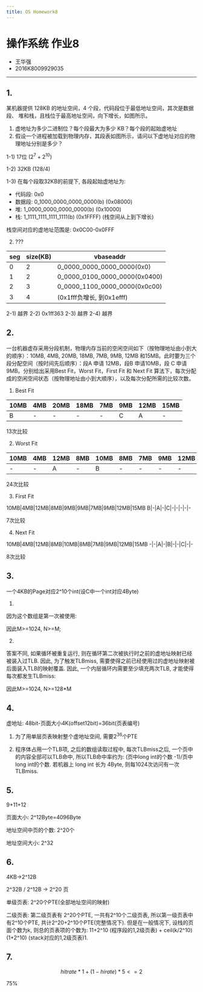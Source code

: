 ```yaml
---
title: OS Homework8
---
```



# 操作系统 作业8

* 王华强
* 2016K8009929035

***

## 1.

某机器提供 128KB 的地址空间，4 个段，代码段位于最低地址空间，其次是数据段、
堆和栈，且栈位于最高地址空间，向下增长，如图所示。
1) 虚地址为多少二进制位？每个段最大为多少 KB？每个段的起始虚地址
2) 假设一个进程被加载到物理内存，其段表如图所示，请问以下虚地址对应的物
理地址分别是多少？

1-1) 17位 $(2^7+2^{10})$

1-2) 32KB (128/4)

1-3) 在每个段取32KB的前提下, 各段起始虚地址为:

* 代码段: 0x0
* 数据段: 0_1000_0000_0000_0000(b) (0x08000)
* 堆: 1_0000_0000_0000_0000(b) (0x10000)
* 栈: 1_1111_1111_1111_1111(b) (0x1FFFF) (栈空间从上到下增长)

栈空间对应的虚地址范围是: 0x0C00-0x0FFF


2) ???

seg|size(KB)|vbaseaddr
-|-|-
0|2|0_0000_0000_0000_0000(0x0)
1|2|0_0000_0100_0000_0000(0x0400)
2|3|0_0000_1100_0000_0000(0x0c00)
3|4|(0x1fff负增长, 到0x1efff)

2-1) 越界
2-2) 0x1ff363
2-3) 越界
2-4) 越界


## 2.

一台机器虚存采用分段机制，物理内存当前的空闲空间如下（按物理地址由小到大的顺序）：10MB, 4MB, 20MB, 18MB, 7MB, 9MB, 12MB 和15MB。此时要为三个段分配空间（按时间先后顺序）：段A 申请 12MB，段B 申请10MB，段 C 申请 9MB。分别给出采用Best Fit，Worst Fit，First Fit 和 Next Fit 算法下，每次分配成的空闲空间状态（按物理地址由小到大顺序），以及每次分配所需的比较次数。

1) Best Fit


10MB|4MB|20MB|18MB|7MB|9MB|12MB|15MB
-|-|-|-|-|-|-|-
B|-|-|-|-|C|A|-

13次比较

2) Worst Fit

10MB|4MB|12MB|8MB|10MB|8MB|7MB|9MB|12MB|9MB|6MB
-|-|-|-|-|-|-|-|-|-|-
-|-|A|-|B|-|-|-|-|C|-

24次比较

3) First Fit 

10MB|4MB|12MB|8MB|9MB|9MB|7MB|9MB|12MB|15MB
B|-|A|-|C|-|-|-|-|-

7次比较

4) Next Fit

10MB|4MB|12MB|8MB|10MB|8MB|7MB|9MB|12MB|15MB
-|-|A|-|B|-|-|C|-|-

8次比较

## 3.

一个4KB的Page对应2^10个int(设C中一个int对应4Byte)

1)

因为这个数组是第一次被使用:

因此M>=1024, N>=M;

2)

答案不同, 如果循环被重复运行, 则在循环第二次被执行时之前的虚地址映射已经被装入过TLB. 因此, 为了触发TLBmiss, 需要使得之前已经使用过的虚地址映射被后面装入TLB的映射覆盖. 因此, 一个内层循环内需要至少填充两次TLB, 才能使得每次都发生TLBmiss:

因此M>=1024, N>=128*M

## 4.

虚地址: 48bit-页面大小4K(offset12bit)=36bit(页表编号)

1) 为了用单层页表映射整个虚地址空间, 需要$2^36$个PTE

2) 程序体占用一个TLB项, 之后的数组读取过程中, 每次TLBmiss之后, 一个页中的内容全部可以TLB命中, 所以TLB命中率约为: (页中long int的个数 -1)/页中long int的个数. 若机器上 long int 长为 4Byte, 则每1024次访问有一次TLBmiss.

## 5. 

9+11+12

页面大小: 2^12Byte=4096Byte

地址空间中页的个数: 2^20个

地址空间大小: 2^32

## 6. 

4KB->2^12B

2^32B / 2^12B -> 2^20 页

单级页表: 2^20个PTE(全部地址空间的映射)

二级页表: 第二级页表有 2^20个PTE, 一共有2^10个二级页表, 所以第一级页表中有2^10个PTE, 共计2^20+2^10个PTE(完整情况下). 但是在一般情况下, 设栈的页面个数为k, 则总的页表项的个数为: 11+2^10 (程序段的1,2级页表) + ceil(k/2^10)(1+2^10) (stack对应的1,2级页表)1. 

## 7.

$$hitrate*1+(1-hirate)*5<=2$$

75%